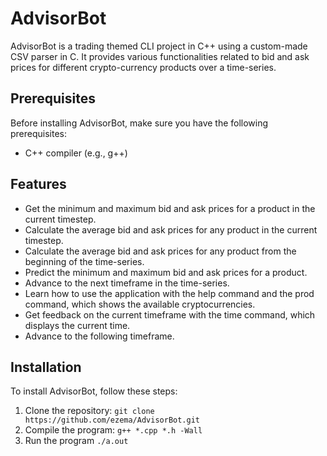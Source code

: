 # AdvisorBot

AdvisorBot is a trading themed CLI project in C++ using a custom-made CSV parser in C. It provides various functionalities related to bid and ask prices for different crypto-currency products over a time-series.

## Prerequisites

Before installing AdvisorBot, make sure you have the following prerequisites:

- C++ compiler (e.g., g++)

## Features

- Get the minimum and maximum bid and ask prices for a product in the current timestep.
- Calculate the average bid and ask prices for any product in the current timestep.
- Calculate the average bid and ask prices for any product from the beginning of the time-series.
- Predict the minimum and maximum bid and ask prices for a product.
- Advance to the next timeframe in the time-series.
- Learn how to use the application with the help command and the prod command, which shows the available cryptocurrencies.
- Get feedback on the current timeframe with the time command, which displays the current time.
- Advance to the following timeframe.

## Installation

To install AdvisorBot, follow these steps:

1. Clone the repository: `git clone https://github.com/ezema/AdvisorBot.git`
2. Compile the program: `g++ *.cpp *.h -Wall`
3. Run the program `./a.out`
